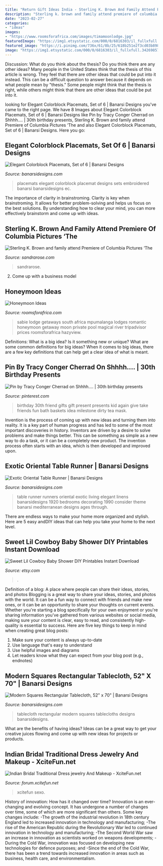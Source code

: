 ```yaml
---
title: "Return Gift Ideas India - Sterling K. Brown And Family Attend Premiere Of Columbia Pictures ‘the"
description: "Sterling k. brown and family attend premiere of columbia pictures ‘the"
date: "2023-02-27"
categories:
- "ideas"
images:
- "https://www.roomsforafrica.com/images/timamoonlodge.jpg"
featuredImage: "https://img1.etsystatic.com/000/0/6816303/il_fullxfull.342698579.jpg"
featured_image: "https://i.pinimg.com/736x/61/8b/25/618b251e2f3cd03b898a0a1d0653196e--to-my-best-friend-best-friend-presents.jpg"
image: "https://img1.etsystatic.com/000/0/6816303/il_fullxfull.342698579.jpg"
---
```



Discussion: What do you think about the thesis? Do you think there are any other ideas?
Many people in the United States think that the thesis of this article is wrong. They feel that there are other ideas that could be put into it instead. This can be a difficult question to answer because it depends on what people mean by "thesis." Some people might think that the thesis is right, while others might think that there are other ideas that could be put into it.

	

		
looking for Elegant Colorblock Placemats, Set of 6 | Banarsi Designs you've came to the right page. We have 8 Images about Elegant Colorblock Placemats, Set of 6 | Banarsi Designs like Pin by Tracy Conger Cherrad on Shhhh.... | 30th birthday presents, Sterling K. Brown and family attend Premiere of Columbia Pictures ‘The and also Elegant Colorblock Placemats, Set of 6 | Banarsi Designs. Here you go:
		
    
## Elegant Colorblock Placemats, Set Of 6 | Banarsi Designs

<img loading=lazy src="https://www.banarsidesigns.com/media/catalog/product/cache/1/image/850x/040ec09b1e35df139433887a97daa66f/e/c/ec-placemats-black-1_1.jpg" onerror="this.onerror=null;this.src='https://tse1.mm.bing.net/th?id=OIP.Z1MOxFwCFInuyMYPw7Y1lAHaEt&amp;pid=15.1';" alt="Elegant Colorblock Placemats, Set of 6 | Banarsi Designs">

_Source: banarsidesigns.com_

>placemats elegant colorblock placemat designs sets embroidered banarsi banarsidesigns ec. 

	

The importance of clarity in brainstroming.
Clarity is key when brainstroming. It allows for better problem-solving and helps us focus on the best solutions. By understanding how to clear your mind, you can more effectively brainstorm and come up with ideas.

    
## Sterling K. Brown And Family Attend Premiere Of Columbia Pictures ‘The

<img loading=lazy src="https://sandrarose.com/wp-content/uploads/2019/08/Sterling-K.-Brown-Michelle-Bathe-wenn36829768.jpg" onerror="this.onerror=null;this.src='https://tse4.mm.bing.net/th?id=OIP.Yd1l9Jyd7xaZ-Rk6acOYfQHaLH&amp;pid=15.1';" alt="Sterling K. Brown and family attend Premiere of Columbia Pictures ‘The">

_Source: sandrarose.com_

>sandrarose. 

	

2. Come up with a business model

    
## Honeymoon Ideas

<img loading=lazy src="https://www.roomsforafrica.com/images/timamoonlodge.jpg" onerror="this.onerror=null;this.src='https://tse2.mm.bing.net/th?id=OIP.kCj9kavlowrtlfKckrSJlwHaE9&amp;pid=15.1';" alt="Honeymoon Ideas">

_Source: roomsforafrica.com_

>sabie lodge getaways south africa mpumalanga lodges romantic honeymoon getaway moon private pool magical river tripadvisor prices roomsforafrica hazyview. 

	

Definitions: What is a big idea? Is it something new or unique? What are some common definitions for big ideas?
When it comes to big ideas, there are a few key definitions that can help get a clear idea of what is meant.

    
## Pin By Tracy Conger Cherrad On Shhhh.... | 30th Birthday Presents

<img loading=lazy src="https://i.pinimg.com/736x/61/8b/25/618b251e2f3cd03b898a0a1d0653196e--to-my-best-friend-best-friend-presents.jpg" onerror="this.onerror=null;this.src='https://tse1.mm.bing.net/th?id=OIP.bYxAkHxarUGo-hbmPV7WTAHaJ6&amp;pid=15.1';" alt="Pin by Tracy Conger Cherrad on Shhhh.... | 30th birthday presents">

_Source: pinterest.com_

>birthday 30th friend gifts gift present presents kid again give take friends fun bath baskets idea milestone dirty tea mask. 

	

Invention is the process of coming up with new ideas and turning them into reality. It is a key part of human progress and has led to some of the most important discoveries in history. Inventors are driven by a desire to solve problems and make things better. This can be something as simple as a new way to do a task, or it can be a completely new product. The invention process often starts with an idea, which is then developed and improved upon.

    
## Exotic Oriental Table Runner | Banarsi Designs

<img loading=lazy src="https://www.banarsidesigns.com/media/catalog/product/cache/1/image/850x/040ec09b1e35df139433887a97daa66f/8/1/81tpludd5il._sl1500__1.jpg" onerror="this.onerror=null;this.src='https://tse2.mm.bing.net/th?id=OIP.ebjvMf3_osNTXkMzwJkiVQHaLH&amp;pid=15.1';" alt="Exotic Oriental Table Runner | Banarsi Designs">

_Source: banarsidesigns.com_

>table runner runners oriental exotic living elegant linens banarsidesigns 1920 bedrooms decorating 1990 consider theme banarsi mediterranean designs ages through. 

	

There are endless ways to make your home more organized and stylish. Here are 5 easy andDIY ideas that can help you take your home to the next level.

    
## Sweet Lil Cowboy Baby Shower DIY Printables Instant Download

<img loading=lazy src="https://img1.etsystatic.com/000/0/6816303/il_fullxfull.342698579.jpg" onerror="this.onerror=null;this.src='https://tse2.mm.bing.net/th?id=OIP.oqcKjK7RwdXRmBzj-L450gHaLJ&amp;pid=15.1';" alt="Sweet Lil Cowboy Baby Shower DIY Printables Instant Download">

_Source: etsy.com_

>. 

	

Definition of a blog: A place where people can share their ideas, stories, and photos
Blogging is a great way to share your ideas, stories, and photos with the world. It can be a fun way to connect with friends and make new ones, or it can be an opportunity to share your thoughts on current events. Whether you're starting a blog specifically for your own enjoyment or you're sharing information you've gathered from various websites or social media, making sure your content is clear, easy to read, and consistently high-quality is essential to success. Here are five key things to keep in mind when creating great blog posts: 
1. Make sure your content is always up-to-date 
2. Use language that's easy to understand 
3. Use helpful images and diagrams 
4. Let readers know what they can expect from your blog post (e.g., endnotes) 

    
## Modern Squares Rectangular Tablecloth, 52&quot; X 70&quot; | Banarsi Designs

<img loading=lazy src="https://www.banarsidesigns.com/media/catalog/product/cache/1/image/850x/040ec09b1e35df139433887a97daa66f/m/o/modern-tablecloth-red_2.jpg" onerror="this.onerror=null;this.src='https://tse2.mm.bing.net/th?id=OIP.uQ0pxwiZajyKXp3GlJf86gHaI2&amp;pid=15.1';" alt="Modern Squares Rectangular Tablecloth, 52&quot; x 70&quot; | Banarsi Designs">

_Source: banarsidesigns.com_

>tablecloth rectangular modern squares tablecloths designs banarsidesigns. 

	

What are the benefits of having ideas?
Ideas can be a great way to get your creative juices flowing and come up with new ideas for projects or products.

    
## Indian Bridal Traditional Dress Jewelry And Makeup - XciteFun.net

<img loading=lazy src="https://img.xcitefun.net/users/2011/10/266841,xcitefun-indian-bridal-traditional-dress-jewelry-.jpg" onerror="this.onerror=null;this.src='https://tse2.mm.bing.net/th?id=OIP.nV35_ZOCxCtLka_XTTBmbQHaKl&amp;pid=15.1';" alt="Indian Bridal Traditional Dress jewelry And Makeup - XciteFun.net">

_Source: forum.xcitefun.net_

>xcitefun sexo. 

	

History of innovation: How has it changed over time?
Innovation is an ever-changing and evolving concept. It has undergone a number of changes over time, some of which are more significant than others. 
Some key changes include: 
-The growth of the industrial revolution in 18th century England led to increased innovation in technology and manufacturing; 
-The rise of the American Republic during the Revolutionary War led to continued innovation in technology and manufacturing; 
-The Second World War saw an increase in innovation as scientists worked on weapons developments; 
-During the Cold War, innovation was focused on developing new technologies for defence purposes; and 
-Since the end of the Cold War, there has been a trend towards increased innovation in areas such as business, health care, and environmentalism.

